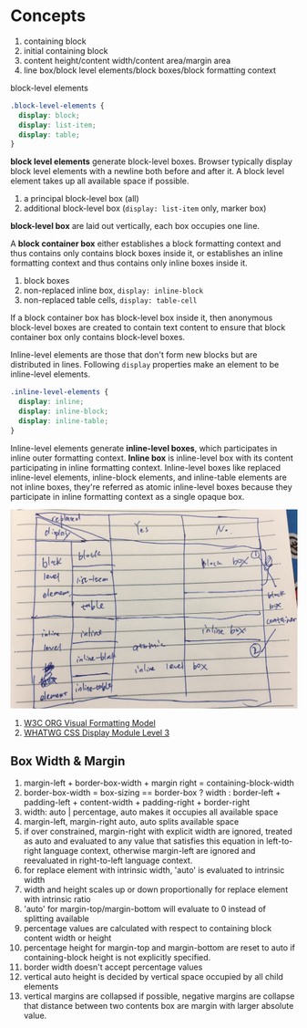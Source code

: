 # Concepts

1. containing block
1. initial containing block
1. content height/content width/content area/margin area
1. line box/block level elements/block boxes/block formatting context

block-level elements

```css
.block-level-elements {
  display: block;
  display: list-item;
  display: table;
}
```

**block level elements** generate block-level boxes. Browser typically display block level elements with a newline both before and after it. A block level element takes up all available space if possible.

1. a principal block-level box (all)
1. additional block-level box (`display: list-item` only, marker box)

**block-level box** are laid out vertically, each box occupies one line.

A **block container box** either establishes a block formatting context and thus contains only contains block boxes inside it, or establishes an inline formatting context and thus contains only inline boxes inside it.

1. block boxes
1. non-replaced inline box, `display: inline-block`
1. non-replaced table cells, `display: table-cell`

If a block container box has block-level box inside it, then anonymous block-level boxes are created to contain text content to ensure that block container box only contains block-level boxes.

Inline-level elements are those that don't form new blocks but are distributed in lines. Following `display` properties make an element to be inline-level elements.

```css
.inline-level-elements {
  display: inline;
  display: inline-block;
  display: inline-table;
}
```

Inline-level elements generate **inline-level boxes**, which participates in inline outer formatting context. **Inline box** is inline-level box with its content participating in inline formatting context. Inline-level boxes like replaced inline-level elements, inline-block elements, and inline-table elements are not inline boxes, they're referred as atomic inline-level boxes because they participate in inline formatting context as a single opaque box.

![Box Generation](./box_generation_display.jpeg)

1. [W3C ORG Visual Formatting Model](https://www.w3.org/TR/CSS21/visuren.html#inline-boxes)
1. [WHATWG CSS Display Module Level 3](https://drafts.csswg.org/css-display/#block-formatting-context)

## Box Width & Margin

1. margin-left + border-box-width + margin right = containing-block-width
1. border-box-width = box-sizing == border-box ? width :
    border-left + padding-left + content-width + padding-right + border-right 
1. width: auto | percentage, auto makes it occupies all available space
1. margin-left, margin-right auto, auto splits available space
1. if over constrained, margin-right with explicit width are ignored, treated as auto and evaluated to any value that satisfies this equation in left-to-right language context, otherwise margin-left are ignored and reevaluated in right-to-left language context.
1. for replace element with intrinsic width, 'auto' is evaluated to intrinsic width
1. width and height scales up or down proportionally for replace element with intrinsic ratio
1. 'auto' for margin-top/margin-bottom will evaluate to 0 instead of splitting available
1. percentage values are calculated with respect to containing block content width or height
1. percentage height for margin-top and margin-bottom are reset to auto if containing-block height is not explicitly specified.
1. border width doesn't accept percentage values
1. vertical auto height is decided by vertical space occupied by all child elements
1. vertical margins are collapsed if possible, negative margins are collapse that distance between two contents box are margin with larger absolute value.